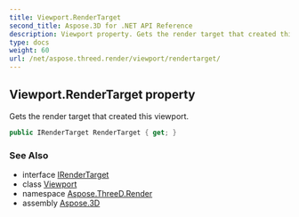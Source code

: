 ```yaml
---
title: Viewport.RenderTarget
second_title: Aspose.3D for .NET API Reference
description: Viewport property. Gets the render target that created this viewport
type: docs
weight: 60
url: /net/aspose.threed.render/viewport/rendertarget/
---
```

## Viewport.RenderTarget property

Gets the render target that created this viewport.

```csharp
public IRenderTarget RenderTarget { get; }
```

### See Also

* interface [IRenderTarget](../../irendertarget/)
* class [Viewport](../)
* namespace [Aspose.ThreeD.Render](../../viewport/)
* assembly [Aspose.3D](../../../)


